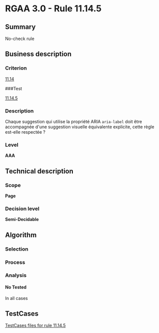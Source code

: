 # RGAA 3.0 -  Rule 11.14.5

## Summary

No-check rule

## Business description

### Criterion

[11.14](http://disic.github.io/rgaa_referentiel_en/RGAA3.0_Criteria_English_version_v1.html#crit-11-14)

###Test

[11.14.5](http://disic.github.io/rgaa_referentiel_en/RGAA3.0_Criteria_English_version_v1.html#test-11.1.4.5)

### Description

Chaque suggestion qui utilise la propri&eacute;t&eacute; ARIA `aria-label` doit &ecirc;tre accompagn&eacute;e d'une suggestion visuelle &eacute;quivalente explicite, cette r&egrave;gle est-elle respect&eacute;e ?

### Level

**AAA**

## Technical description

### Scope

**Page**

### Decision level

**Semi-Decidable**

## Algorithm

### Selection

### Process

### Analysis

#### No Tested 

In all cases



##  TestCases 

[TestCases files for rule 11.14.5](https://github.com/Asqatasun/Asqatasun/tree/master/rules/rules-rgaa3.0/src/test/resources/testcases/rgaa30/Rgaa30Rule111405/) 


